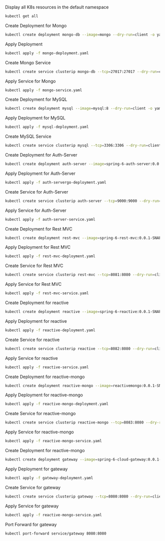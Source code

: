 Display all K8s resources in the default namespace
```bash
kubectl get all
```

Create Deployment for Mongo
```bash
kubectl create deployment mongo-db --image=mongo --dry-run=client -o yaml > mongo-deployment.yaml
```

Apply Deployment
```bash
kubectl apply -f mongo-deployment.yaml
```

Create Mongo Service
```bash
kubectl create service clusterip mongo-db --tcp=27017:27017 --dry-run=client -o yaml > mongo-service.yaml
```

Apply Service for Mongo
```bash
kubectl apply -f mongo-service.yaml
```

Create Deployment for MySQL
```bash
kubectl create deployment mysql --image=mysql:8 --dry-run=client -o yaml > mysql-deployment.yaml
```

Apply Deployment for MySQL
```bash
kubectl apply -f mysql-deployment.yaml
```

Create MySQL Service
```bash
kubectl create service clusterip mysql --tcp=3306:3306 --dry-run=client -o yaml > mysql-service.yaml
```

Create Deployment for Auth-Server
```bash
kubectl create deployment auth-server --image=spring-6-auth-server:0.0.1-SNAPSHOT --dry-run=client -o yaml > auth-server-deployment.yaml
```

Apply Deployment for Auth-Server
```bash
kubectl apply -f auth-servergo-deployment.yaml
```

Create Service for Auth-Server
```bash
kubectl create service clusterip auth-server --tcp=9000:9000 --dry-run=client -o yaml > auth-server-service.yaml
```

Apply Service for Auth-Server
```bash
kubectl apply -f auth-server-service.yaml
```

Create Deployment for Rest MVC
```bash
kubectl create deployment rest-mvc --image=spring-6-rest-mvc:0.0.1-SNAPSHOT --dry-run=client -o yaml > rest-mvc-deployment.yaml
```

Apply Deployment for Rest MVC
```bash
kubectl apply -f rest-mvc-deployment.yaml
```

Create Service for Rest MVC
```bash
kubectl create service clusterip rest-mvc --tcp=8081:8080 --dry-run=client -o yaml > rest-mvc-service.yaml
```

Apply Service for Rest MVC
```bash
kubectl apply -f rest-mvc-service.yaml
```

Create Deployment for reactive
```bash
kubectl create deployment reactive --image=spring-6-reactive:0.0.1-SNAPSHOT --dry-run=client -o yaml > reactive-deployment.yaml
```

Apply Deployment for reactive
```bash
kubectl apply -f reactive-deployment.yaml
```
Create Service for reactive
```bash
kubectl create service clusterip reactive --tcp=8082:8080 --dry-run=client -o yaml > reactive-service.yaml
```
Apply Service for reactive
```bash
kubectl apply -f reactive-service.yaml
```

Create Deployment for reactive-mongo
```bash
kubectl create deployment reactive-mongo --image=reactivemongo:0.0.1-SNAPSHOT --dry-run=client -o yaml > reactive-mongo-deployment.yaml
```

Apply Deployment for reactive-mongo
```bash
kubectl apply -f reactive-mongo-deployment.yaml
```

Create Service for reactive-mongo
```bash
kubectl create service clusterip reactive-mongo --tcp=8083:8080 --dry-run=client -o yaml > reactive-mongo-service.yaml
```
Apply Service for reactive-mongo
```bash
kubectl apply -f reactive-mongo-service.yaml
```

Create Deployment for reactive-mongo
```bash
kubectl create deployment gateway --image=spring-6-cloud-gateway:0.0.1-SNAPSHOT --dry-run=client -o yaml > gateway-deployment.yaml
```

Apply Deployment for gateway
```bash
kubectl apply -f gateway-deployment.yaml
```

Create Service for gateway
```bash
kubectl create service clusterip gateway --tcp=8080:8080 --dry-run=client -o yaml > gateway-service.yaml
```
Apply Service for gateway
```bash
kubectl apply -f reactive-mongo-service.yaml
```

Port Forward for gateway
```bash
kubectl port-forward service/gateway 8080:8080
```

